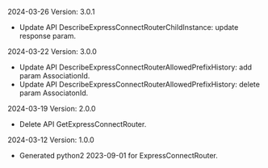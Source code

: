 2024-03-26 Version: 3.0.1
- Update API DescribeExpressConnectRouterChildInstance: update response param.


2024-03-22 Version: 3.0.0
- Update API DescribeExpressConnectRouterAllowedPrefixHistory: add param AssociationId.
- Update API DescribeExpressConnectRouterAllowedPrefixHistory: delete param AssociatonId.


2024-03-19 Version: 2.0.0
- Delete API GetExpressConnectRouter.


2024-03-12 Version: 1.0.0
- Generated python2 2023-09-01 for ExpressConnectRouter.

